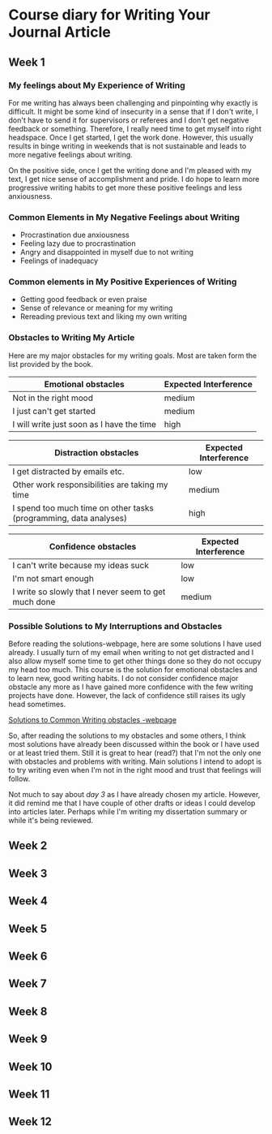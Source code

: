 # Course diary for Writing Your Journal Article

## Week 1
### My feelings about My Experience of Writing
For me writing has always been challenging and pinpointing why exactly is difficult. It might be some kind of insecurity in a sense that if I don't write, I don't have to send it for supervisors or referees and I don't get negative feedback or something. Therefore, I really need time to get myself into right headspace. Once I get started, I get the work done. However, this usually results in binge writing in weekends that is not sustainable and leads to more negative feelings about writing.

On the positive side, once I get the writing done and I'm pleased with my text, I get nice sense of accomplishment and pride. I do hope to learn more progressive writing habits to get more these positive feelings and less anxiousness.

### Common Elements in My Negative Feelings about Writing
* Procrastination due anxiousness 
* Feeling lazy due to procrastination
* Angry and disappointed in myself due to not writing
* Feelings of inadequacy 

### Common elements in My Positive Experiences of Writing
* Getting good feedback or even praise
* Sense of relevance or meaning for my writing
* Rereading previous text and liking my own writing

### Obstacles to Writing My Article
Here are my major obstacles for my writing goals. Most are taken form the list provided by the book.

|Emotional obstacles|Expected Interference|
|---|---|
|Not in the right mood |medium |
|I just can't get started |medium |
|I will write just soon as I have the time |high |

|Distraction obstacles|Expected Interference|
|---|---|
|I get distracted by emails etc.|low |
|Other work responsibilities are taking my time|medium |
|I spend too much time on other tasks (programming, data analyses)|high |

|Confidence obstacles|Expected Interference|
|---|---|
|I can't write because my ideas suck |low |
|I'm not smart enough |low |
|I write so slowly that I never seem to get much done |medium |

### Possible Solutions to My Interruptions and Obstacles
Before reading the solutions-webpage, here are some solutions I have used already. I usually turn of my email when writing to not get distracted and I also allow myself some time to get other things done so they do not occupy my head too much. This course is the solution for emotional obstacles and to learn new, good writing habits. I do not consider confidence major obstacle any more as I have gained more confidence with the few writing projects have done. However, the lack of confidence still raises its ugly head sometimes.

[Solutions to Common Writing obstacles -webpage](https://wendybelcher.com/writing-advice/solutions-common-writing-obstacles/)

So, after reading the solutions to my obstacles and some others, I think most solutions have already been discussed within the book or I have used or at least tried them. Still it is great to hear (read?) that I'm not the only one with obstacles and problems with writing. Main solutions I intend to adopt is to try writing even when I'm not in the right mood and trust that feelings will follow.

Not much to say about _day 3_ as I have already chosen my article. However, it did remind me that I have couple of other drafts or ideas I could develop into articles later. Perhaps while I'm writing my dissertation summary or while it's being reviewed.

## Week 2

## Week 3

## Week 4

## Week 5

## Week 6

## Week 7

## Week 8

## Week 9

## Week 10

## Week 11

## Week 12